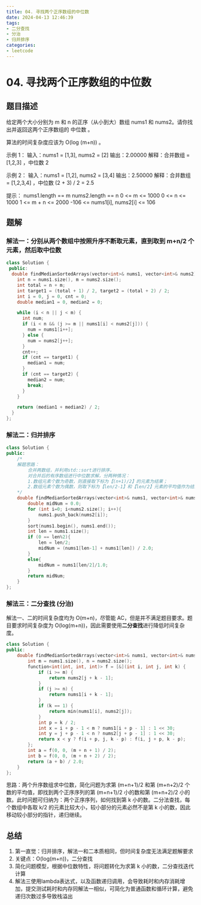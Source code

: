 ```yaml
---
title: 04. 寻找两个正序数组的中位数
date: 2024-04-13 12:46:39
tags: 
- 二分查找
- 分治
- 归并排序
categories:
- leetcode
---
```


# 04. 寻找两个正序数组的中位数

## 题目描述
给定两个大小分别为 m 和 n 的正序（从小到大）数组 nums1 和 nums2。请你找出并返回这两个正序数组的 中位数 。

算法的时间复杂度应该为 O(log (m+n)) 。
 

示例 1：
输入：nums1 = [1,3], nums2 = [2]
输出：2.00000
解释：合并数组 = [1,2,3] ，中位数 2

示例 2：
输入：nums1 = [1,2], nums2 = [3,4]
输出：2.50000
解释：合并数组 = [1,2,3,4] ，中位数 (2 + 3) / 2 = 2.5
 

提示：
nums1.length == m
nums2.length == n
0 <= m <= 1000
0 <= n <= 1000
1 <= m + n <= 2000
-106 <= nums1[i], nums2[i] <= 106

## 题解

### 解法一：分别从两个数组中按照升序不断取元素，直到取到 m+n/2 个元素，然后取中位数

```c++
class Solution {
 public:
  double findMedianSortedArrays(vector<int>& nums1, vector<int>& nums2) {
    int n = nums1.size(), m = nums2.size();
    int total = n + m;
    int target1 = (total + 1) / 2, target2 = (total + 2) / 2;
    int i = 0, j = 0, cnt = 0;
    double median1 = 0, median2 = 0;

    while (i < n || j < m) {
      int num;
      if (i < n && (j >= m || nums1[i] < nums2[j])) {
        num = nums1[i++];
      } else {
        num = nums2[j++];
      }
      cnt++;
      if (cnt == target1) {
        median1 = num;
      }
      if (cnt == target2) {
        median2 = num;
        break;
      }
    }

    return (median1 + median2) / 2;
  }
};
```

### 解法二：归并排序

```c++
class Solution {
public:
    /*
    解题思路：
        合并两数组，并利用std::sort进行排序，
        对合并后的有序数组进行中位数求解，分两种情况：
        1.数组元素个数为奇数，则直接取下标为【(n+1)/2】的元素为结果；
        2.数组元素个数为偶数，则取下标为【len/2-1】和【len/2】元素的平均值作为结果
    */
    double findMedianSortedArrays(vector<int>& nums1, vector<int>& nums2) {
        double midNum = 0.0;
        for (int i=0; i<nums2.size(); i++){
            nums1.push_back(nums2[i]);
        }
        sort(nums1.begin(), nums1.end());
        int len = nums1.size();
        if (0 == len%2){
            len = len/2;
            midNum = (nums1[len-1] + nums1[len]) / 2.0;
        }
        else{
            midNum = nums1[len/2]/1.0;
        }
        return midNum;
    }
};
```


### 解法三：二分查找 (分治)

解法一、二的时间复杂度均为 O(m+n)，尽管能 AC，但是并不满足题目要求。题目要求时间复杂度为 O(log(m+n))，因此需要使用**二分查找**进行降低时间复杂度。

```c++
class Solution {
public:
    double findMedianSortedArrays(vector<int>& nums1, vector<int>& nums2) {
        int m = nums1.size(), n = nums2.size();
        function<int(int, int, int)> f = [&](int i, int j, int k) {
            if (i >= m) {
                return nums2[j + k - 1];
            }
            if (j >= n) {
                return nums1[i + k - 1];
            }
            if (k == 1) {
                return min(nums1[i], nums2[j]);
            }
            int p = k / 2;
            int x = i + p - 1 < m ? nums1[i + p - 1] : 1 << 30;
            int y = j + p - 1 < n ? nums2[j + p - 1] : 1 << 30;
            return x < y ? f(i + p, j, k - p) : f(i, j + p, k - p);
        };
        int a = f(0, 0, (m + n + 1) / 2);
        int b = f(0, 0, (m + n + 2) / 2);
        return (a + b) / 2.0;
    }
};
```

思路：两个升序数组求中位数，简化问题为求第 (m+n+1)/2 和第 (m+n+2)/2 个数的平均值，即找到两个正序序列的第 (m+n+1)/2 小的数和第 (m+n+2)/2 小的数。此时问题可归纳为：两个正序序列，如何找到第 k 小的数。二分法查找，每个数组中各取 k/2 的元素比较大小，较小部分的元素必然不是第 k 小的数，因此移动较小部分的指针，递归继续。

## 总结

1. 第一直觉：归并排序，解法一和二本质相同，但时间复杂度无法满足题解要求
2. 关键点：O(log(m+n))，二分查找
3. 简化问题模型，根据中位数特性，将问题转化为求第 k 小的数，二分查找迭代计算
4. 解法三使用lambda表达式，以及函数递归调用，会导致耗时和内存消耗增加，提交测试耗时和内存同解法一相似，可简化为普通函数和循环计算，避免递归次数过多导致栈溢出